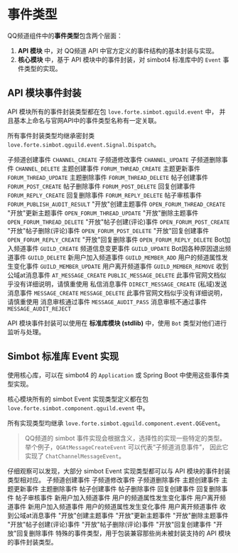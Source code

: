 # 事件类型

QQ频道组件中的**事件类型**包含两个层面：

1. **API 模块** 中，对 QQ频道 API 中官方定义的事件结构的基本封装与实现。
2. **核心模块** 中，基于 API 模块中的事件封装，对 simbot4 标准库中的 `Event` 事件类型的实现。


## API 模块事件封装

API 模块所有的事件封装类型都在包 `love.forte.simbot.qguild.event` 中，
并且基本上命名与官网API中的事件类型名称有一定关联。

所有事件封装类型均继承密封类 `love.forte.simbot.qguild.event.Signal.Dispatch`。 

<deflist type="wide">
<def title="ChannelCreate">子频道创建事件 <code>CHANNEL_CREATE</code> </def>
<def title="ChannelUpdate">子频道修改事件 <code>CHANNEL_UPDATE</code> </def>
<def title="ChannelDelete">子频道删除事件 <code>CHANNEL_DELETE</code> </def>
<def title="ForumThreadCreate">主题创建事件 <code>FORUM_THREAD_CREATE</code></def>
<def title="ForumThreadUpdate">主题更新事件 <code>FORUM_THREAD_UPDATE</code></def>
<def title="ForumThreadDelete">主题删除事件 <code>FORUM_THREAD_DELETE</code></def>
<def title="ForumPostCreate">帖子创建事件 <code>FORUM_POST_CREATE</code></def>
<def title="ForumPostDelete">帖子删除事件 <code>FORUM_POST_DELETE</code></def>
<def title="ForumReplyCreate">回复创建事件 <code>FORUM_REPLY_CREATE</code> </def>
<def title="ForumReplyDelete">回复删除事件 <code>FORUM_REPLY_DELETE</code> </def>
<def title="ForumPublishAuditResult">帖子审核事件 <code>FORUM_PUBLISH_AUDIT_RESULT</code> </def>
<def title="OpenForumThreadCreate">"开放"创建主题事件 <code>OPEN_FORUM_THREAD_CREATE</code> </def>
<def title="OpenForumThreadUpdate">"开放"更新主题事件 <code>OPEN_FORUM_THREAD_UPDATE</code> </def>
<def title="OpenForumThreadDelete">"开放"删除主题事件 <code>OPEN_FORUM_THREAD_DELETE</code> </def>
<def title="OpenForumPostCreate">"开放"帖子创建(评论)事件 <code>OPEN_FORUM_POST_CREATE</code> </def>
<def title="OpenForumPostDelete">"开放"帖子删除(评论)事件 <code>OPEN_FORUM_POST_DELETE</code> </def>
<def title="OpenForumReplyCreate">"开放"回复创建事件 <code>OPEN_FORUM_REPLY_CREATE</code> </def>
<def title="OpenForumReplyDelete">"开放"回复删除事件 <code>OPEN_FORUM_REPLY_DELETE</code> </def>
<def title="GuildCreate">Bot加入频道事件 <code>GUILD_CREATE</code></def>
<def title="GuildUpdate">频道信息变更事件 <code>GUILD_UPDATE</code></def>
<def title="GuildDelete">Bot因各种原因退出频道事件 <code>GUILD_DELETE</code></def>
<def title="GuildMemberAdd">新用户加入频道事件 <code>GUILD_MEMBER_ADD</code></def>
<def title="GuildMemberUpdate">用户的频道属性发生变化事件 <code>GUILD_MEMBER_UPDATE</code></def>
<def title="GuildMemberRemove">用户离开频道事件 <code>GUILD_MEMBER_REMOVE</code></def>
<def title="AtMessageCreate">收到公域at消息事件 <code>AT_MESSAGE_CREATE</code></def>
<def title="PublicMessageDeleteCreate">
<code>PUBLIC_MESSAGE_DELETE</code>
<warning>此事件官网文档似乎没有详细说明，请慎重使用</warning>
</def>
<def title="DirectMessageCreate">私信消息事件 <code>DIRECT_MESSAGE_CREATE</code></def>
<def title="MessageCreate">(私域)发送消息事件 <code>MESSAGE_CREATE</code></def>
<def title="MessageDelete">
<code>MESSAGE_DELETE</code>
<warning>此事件官网文档似乎没有详细说明，请慎重使用</warning>
</def>
<def title="MessageAuditPass">消息审核通过事件 <code>MESSAGE_AUDIT_PASS</code></def>
<def title="MessageAuditReject">消息审核不通过事件 <code>MESSAGE_AUDIT_REJECT</code></def>
</deflist>

API 模块事件封装可以使用在 **标准库模块 (stdlib)** 中，使用 `Bot` 类型对他们进行监听与处理。


## Simbot 标准库 Event 实现

使用核心库，可以在 simbot4 的 `Application` 或 Spring Boot 中使用这些事件类型实现。

核心模块所有的 simbot Event 实现类型定义都在包 `love.forte.simbot.component.qguild.event` 中。

所有实现类型均继承 `love.forte.simbot.qguild.component.event.QGEvent`。

> QQ频道的 simbot 事件实现会根据含义，选择性的实现一些特定的类型。
> 举个例子，`QGAtMessageCreateEvent` 可以代表“子频道消息事件”，
> 因此它实现了 `ChatChannelMessageEvent`。

<tip>
仔细观察可以发现，大部分 simbot Event 实现类型都可以与 API 模块的事件封装类型相对应。
</tip>

<deflist type="wide">
<def title="QGChannelCreateEvent">子频道创建事件</def>
<def title="QGChannelUpdateEvent">子频道修改事件</def>
<def title="QGChannelDeleteEvent">子频道删除事件</def>
<def title="QGForumThreadCreateEvent">主题创建事件</def>
<def title="QGForumThreadUpdateEvent">主题更新事件</def>
<def title="QGForumThreadDeleteEvent">主题删除事件</def>
<def title="QGForumPostCreateEvent">帖子创建事件</def>
<def title="QGForumPostDeleteEvent">帖子删除事件</def>
<def title="QGForumReplyCreateEvent">回复创建事件</def>
<def title="QGForumReplyDeleteEvent">回复删除事件</def>
<def title="QGForumPublishAuditResultEvent">帖子审核事件</def>
<def title="QGGuildCreateEvent">新用户加入频道事件</def>
<def title="QGGuildUpdateEvent">用户的频道属性发生变化事件</def>
<def title="QGGuildDeleteEvent">用户离开频道事件</def>
<def title="QGMemberAddEvent">新用户加入频道事件</def>
<def title="QGMemberUpdateEvent">用户的频道属性发生变化事件</def>
<def title="QGMemberRemoveEvent">用户离开频道事件</def>
<def title="QGAtMessageCreateEvent">收到公域at消息事件</def>
<def title="QGOpenForumThreadCreateEvent">"开放"创建主题事件</def>
<def title="QGOpenForumThreadUpdateEvent">"开放"更新主题事件</def>
<def title="QGOpenForumThreadDeleteEvent">"开放"删除主题事件</def>
<def title="QGOpenForumPostCreateEvent">"开放"帖子创建(评论)事件</def>
<def title="QGOpenForumPostDeleteEvent">"开放"帖子删除(评论)事件</def>
<def title="QGOpenForumReplyCreateEvent">"开放"回复创建事件</def>
<def title="QGOpenForumReplyDeleteEvent">"开放"回复删除事件</def>
<def title="QGUnsupportedEvent">
特殊的事件类型，用于包装兼容那些尚未被封装支持的 API 模块的事件封装类型。
</def>
</deflist>
